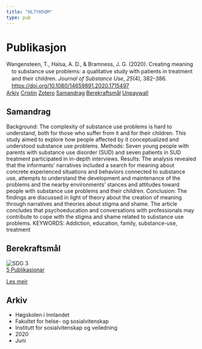 ```yaml
---
title: "HL7YH5QM"
type: pub
---
```

<h1>Publikasjon</h1>
<article id="csl-bib-container-HL7YH5QM" class="csl-bib-container">
  <div class="csl-bib-body" style="line-height: 1.35; padding-left: 1em; text-indent:-1em;">
  <div class="csl-entry">Wangensteen, T., Halsa, A. D., &amp; Bramness, J. G. (2020). Creating meaning to substance use problems: a qualitative study with patients in treatment and their children. <i>Journal of Substance Use</i>, <i>25</i>(4), 382&#x2013;386. <a href="https://doi.org/10.1080/14659891.2020.1715497">https://doi.org/10.1080/14659891.2020.1715497</a></div>
</div>
  <div class="csl-bib-buttons">
    <a href="#taxonomy-article-HL7YH5QM" class="csl-bib-button">Arkiv</a>
    <a href="https://app.cristin.no/results/show.jsf?id=1816183" alt="Cristin URL" class="csl-bib-button">Cristin</a>
    <a href="http://zotero.org/groups/5402882/items/HL7YH5QM" alt="Zotero URL" class="csl-bib-button">Zotero</a>
    <a href="#abstract-article-HL7YH5QM" class="csl-bib-button">Samandrag</a>
    <a href="#sdg-article-HL7YH5QM" class="csl-bib-button">Berekraftsmål</a>
    <a href="https://doi.org/10.1080/14659891.2020.1715497" class="csl-bib-button">Unpaywall</a>
  </div>
  <div id="csl-bib-meta-container-HL7YH5QM"></div>
</article>
<div id="csl-bib-meta-HL7YH5QM" class="csl-bib-meta">
  <article id="abstract-article-HL7YH5QM" class="abstract-article">
    <h1>Samandrag</h1>
    Background: The complexity of substance use problems is hard to understand, both for those who suffer from it and for their children. This study aimed to explore how people affected by it conceptualized and understood substance use problems. Methods: Seven young people with parents with substance use disorder (SUD) and seven patients in SUD treatment participated in in-depth interviews. Results: The analysis revealed that the informants’ narratives included a search for meaning about concrete experienced situations and behaviors connected to substance use, attempts to understand the development and maintenance of the problems and the nearby environments’ stances and attitudes toward people with substance use problems and their children. Conclusion: The findings are discussed in light of theory about the creation of meaning through narratives and theories about stigma and shame. The article concludes that psychoeducation and conversations with professionals may contribute to cope with the stigma and shame related to substance use problems. KEYWORDS: Addiction, education, family, substance-use, treatment
  </article>
  <article id="sdg-article-HL7YH5QM" class="sdg-article">
    <h1>Berekraftsmål</h1>
    <div class="sdg-container"><div id="sdg3" class="sdg"> <img src="{{< params subfolder >}}images/sdg/sdg03_no.png" class="image" alt="SDG 3"> <div class="sdg-overlay"> <a href="{{< params subfolder >}}no/archive/?sdg=3#archive" class="sdg-publication-count"><span>5</span> Publikasjonar</a> <p><a href="NA" class="sdg-read-more">Les meir</a></p> </div> </div></div>
  </article>
  <article id="taxonomy-article-HL7YH5QM" class="taxonomy-article">
    <h1>Arkiv</h1>
    <ul>
      <li>Høgskolen i Innlandet</li>
      <li>Fakultet for helse- og sosialvitenskap</li>
      <li>Institutt for sosialvitenskap og veiledning</li>
      <li>2020</li>
      <li>Juni</li>
    </ul>
  </article>
</div>
